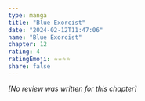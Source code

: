 ```yaml
---
type: manga
title: "Blue Exorcist"
date: "2024-02-12T11:47:06"
name: "Blue Exorcist"
chapter: 12
rating: 4
ratingEmoji: ⭐️⭐️⭐️⭐️
share: false
---
```


_[No review was written for this chapter]_

